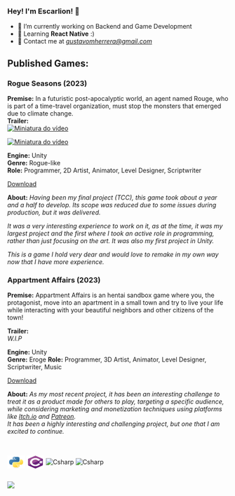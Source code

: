 ### Hey! I'm Escarlion! 👋

- 🔭 I’m currently working on Backend and Game Development
- 🌱 Learning **React Native** :)
- 📩 Contact me at *gustavomherrera@gmail.com*

##

## Published Games:

### Rogue Seasons (2023)
**Premise:** In a futuristic post-apocalyptic world, an agent named Rouge, who is part of a time-travel organization, must stop the monsters that emerged due to climate change.   
**Trailer:**  
<a href="https://www.youtube.com/watch?v=NXbV5D6OVkE">
  <img src="https://img.youtube.com/vi/NXbV5D6OVkE/maxresdefault.jpg" alt="Miniatura do vídeo" width="500">
</a>

[![Miniatura do vídeo](https://img.youtube.com/vi/NXbV5D6OVkE/maxresdefault.jpg)](https://www.youtube.com/watch?v=NXbV5D6OVkE)

**Engine:** Unity  
**Genre:** Rogue-like  
**Role:** Programmer, 2D Artist, Animator, Level Designer, Scriptwriter  

<a href="https://drive.google.com/drive/folders/14ZTnTEypcJRgs2eQXNR6a1W23DQU29su">Download</a>

**About:** *Having been my final project (TCC), this game took about a year and a half to develop. Its scope was reduced due to some issues during production, but it was delivered.*  

*It was a very interesting experience to work on it, as at the time, it was my largest project and the first where I took an active role in programming, rather than just focusing on the art. It was also my first project in Unity.*  

*This is a game I hold very dear and would love to remake in my own way now that I have more experience.*


### Appartment Affairs (2023)
**Premise:** Appartment Affairs is an hentai sandbox game where you, the protagonist, move into an apartment in a small town and try to live your life while interacting with your beautiful neighbors and other citizens of the town!
   
**Trailer:**  
*W.I.P*

**Engine:** Unity  
**Genre:** Eroge 
**Role:** Programmer, 3D Artist, Animator, Level Designer, Scriptwriter, Music  

<a href="https://lewdbytesstudio.itch.io/appartment-affairs">Download</a>

**About:** *As my most recent project, it has been an interesting challenge to treat it as a product made for others to play, targeting a specific audience, while considering marketing and monetization techniques using platforms like <a href="https://lewdbytesstudio.itch.io">Itch.io</a> and <a href="https://patreon.com/AppartmentAffairs">Patreon</a>.*  
*It has been a highly interesting and challenging project, but one that I am excited to continue.*  

##

<div style="display: inline_block"><br>
  <img align="center" alt="Python" height="30" width="40" src="https://raw.githubusercontent.com/devicons/devicon/master/icons/python/python-original.svg">
  <img align="center" alt="Csharp" height="30" width="40" src="https://raw.githubusercontent.com/devicons/devicon/master/icons/csharp/csharp-original.svg">
  <img align="center" alt="Csharp" height="30" width="40" src="https://cdn.jsdelivr.net/gh/devicons/devicon@latest/icons/java/java-original-wordmark.svg">
  <img align="center" alt="Csharp" height="30" width="40" src="https://cdn.jsdelivr.net/gh/devicons/devicon@latest/icons/unity/unity-original.svg">
</div>

##

<div>
    <a href="nkedin.com/in/gustavo-mello-herrera-a4b779224/" target="_blank"><img src="https://img.shields.io/badge/-LinkedIn-%230077B5?style=for-the-badge&logo=linkedin&logoColor=white" target="_blank"></a> 
</div>
